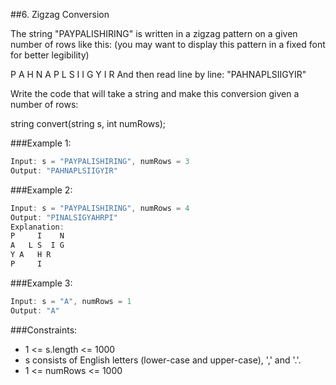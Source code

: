 ##6. Zigzag Conversion

The string "PAYPALISHIRING" is written in a zigzag pattern on a given number of rows like this: (you may want to display this pattern in a fixed font for better legibility)

P   A   H   N
A P L S I I G
Y   I   R
And then read line by line: "PAHNAPLSIIGYIR"

Write the code that will take a string and make this conversion given a number of rows:

string convert(string s, int numRows);


###Example 1:
```java
Input: s = "PAYPALISHIRING", numRows = 3
Output: "PAHNAPLSIIGYIR"
```

###Example 2:
```java
Input: s = "PAYPALISHIRING", numRows = 4
Output: "PINALSIGYAHRPI"
Explanation:
P     I    N
A   L S  I G
Y A   H R
P     I
```

###Example 3:
```java
Input: s = "A", numRows = 1
Output: "A"
```

###Constraints:

- 1 <= s.length <= 1000
- s consists of English letters (lower-case and upper-case), ',' and '.'.
- 1 <= numRows <= 1000